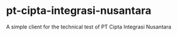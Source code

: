 # pt-cipta-integrasi-nusantara

A simple client for the technical test of PT Cipta Integrasi Nusantara